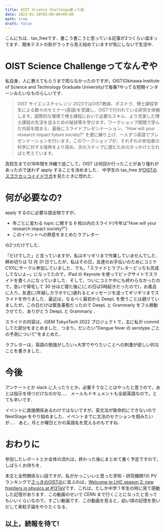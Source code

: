 ```yaml
---
title: OIST Science Challenge通った話
date: 2023-01-20T03:00:00+09:00
math: true
draft: false
---
```


こんにちは．tax_freeです．書こう書こうと思っている記事が2つくらい溜まってます．期末テストの影がうっすら見え始めていますが気にしないで生活中．

# OIST Science Challengeってなんぞや
私自身，人に教えてもらうまで知らなかったのですが，OIST(Okinawa Institute of Science and Technology Graduate University)で毎春?やってる短期インターンみたいなものらしいです．

> OIST サイエンスチャレンジ 2023ではOIST教員、ポスドク、博士課程学生による数々のセミナー(英語)を受講し、OISTで行われている研究を体験します。国際的な環境で博士課程において必要なスキル、より充実した博士課程の生活を送るための秘訣等を学びます。ワークショップ期間で学んだ内容を踏まえ、最後にスライドプレゼンテーション、"How will your research impact future society?" を更に練り上げ、一人ずつ英語でプレゼンテーションを行います。このワークショップが、それぞれの参加者の科学に対する情熱をより高め、次のステップに進むためのきっかけとなればと考えています。

高校生までの18年間を沖縄で過ごして，OIST は何回か行ったことがあり憧れがあったので迷わず apply することを決めました．
中学生の tax_free が[OISTのスゴクカッコイイドウガ](https://youtu.be/OLeylXbZDpo)を見たときに惚れた．

# 何が必要なの?
apply するのに必要な提出物ですが，

- 年ごとに変わる topic に関する 6 枚以内のスライド(今年は"How will your research impact society?")
- このイベントへの熱意をまとめたラブレター

の2つだけでした．

「だけでした」と言っていますが，私はギリギリまで作業していませんでした．締め切りは 12 月 31 日でしたが，私はその日，友達のお手伝いのためにコミケC101にサークル参加していました．でも，「スライドとラブレターどっちも完成してないよ~」になってたので，iPad の Keynote を使ってビッグサイトでスライドを書く人になっていました．そして，ついにコミケ中にも終わらなかったので，急いで帰宅して 30 分ほど寝た後に(この日は5時起きだったので)，お風呂に入り，友達に(年越しカラオケに)遅れるとメッセージを送ってギリギリまでスライドを作りました．最近は，なるべく最初から DeepL を使うことは避けていましたが，この日だけは緊急事態だったので DeepL と Grammarly をフル稼動させてた．ありがとう DeepL と Grammarly ．

スライドの内容は，iGEM TokyoTech 2022 プロジェクトで，主に私が commit してた部分をまとめました．つまり，だいたい"Dengue fever の serotype ごとの予測について"をまとめた．

ラブレターは，英語の勉強がしたい+大学でやりたいことへの刺激が欲しい的なことを書きました．

# 今後
アンケートとか slack に入ったりとか，必要そうなことはやったと思うので，あとは指示を待つだけなのかな...． メールもドキュメントも全部英語なので，とても辛いです．

イベントに直接関係あるわけではないですが，英文法が致命的にできないので NextStage をやり始めました．イベントまでに文法のセクションを掴みたいが...． あと，月とか曜日とかの英語名を覚えるのもですね．

# おわりに
参加したレポートとか全体の流れは，終わった後にまとめて書く予定ですので，しばらくお待ちを．

本文と全然関係ない話ですが，私がかっこいいと思った学術・研究機関?の PV ランキングで[さっきのOISTの](https://youtu.be/OLeylXbZDpo)に並ぶのは，[Welcome to LHC season 2: new frontiers in physics at #13TeV](https://youtu.be/OMc6OCTxIEM)です．これは，たしか中学 1 年生の時に見て感動した記憶があります．この動画のせいで CERN まで行くことになったと言ってもいいくらいなので，すごい動画です．この動画を見ると，幼い頃の記憶を思いだして素粒子論をやりたくなる．


## 以上，続報を待て!